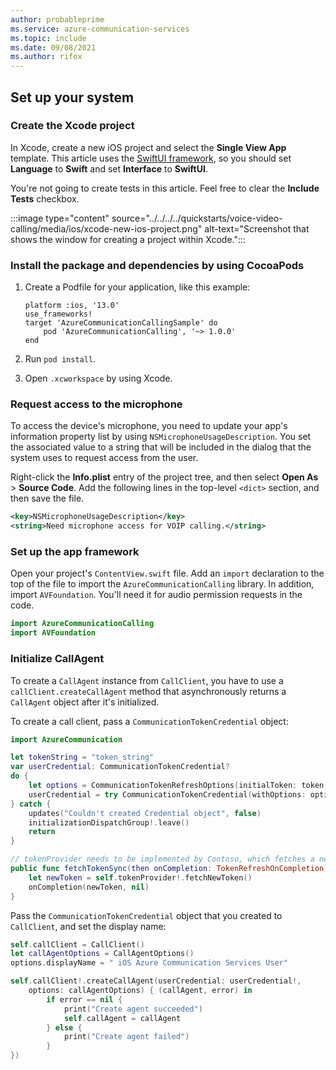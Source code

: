 ```yaml
---
author: probableprime
ms.service: azure-communication-services
ms.topic: include
ms.date: 09/08/2021
ms.author: rifox
---
```


## Set up your system

### Create the Xcode project

In Xcode, create a new iOS project and select the **Single View App** template. This article uses the [SwiftUI framework](https://developer.apple.com/xcode/swiftui/), so you should set **Language** to **Swift** and set **Interface** to **SwiftUI**.

You're not going to create tests in this article. Feel free to clear the **Include Tests** checkbox.

:::image type="content" source="../../../../quickstarts/voice-video-calling/media/ios/xcode-new-ios-project.png" alt-text="Screenshot that shows the window for creating a project within Xcode.":::

### Install the package and dependencies by using CocoaPods

1. Create a Podfile for your application, like this example:

    ```
    platform :ios, '13.0'
    use_frameworks!
    target 'AzureCommunicationCallingSample' do
        pod 'AzureCommunicationCalling', '~> 1.0.0'
    end
    ```

2. Run `pod install`.

3. Open `.xcworkspace` by using Xcode.

### Request access to the microphone

To access the device's microphone, you need to update your app's information property list by using `NSMicrophoneUsageDescription`. You set the associated value to a string that will be included in the dialog that the system uses to request access from the user.

Right-click the **Info.plist** entry of the project tree, and then select **Open As** > **Source Code**. Add the following lines in the top-level `<dict>` section, and then save the file.

```xml
<key>NSMicrophoneUsageDescription</key>
<string>Need microphone access for VOIP calling.</string>
```

### Set up the app framework

Open your project's `ContentView.swift` file. Add an `import` declaration to the top of the file to import the `AzureCommunicationCalling` library. In addition, import `AVFoundation`. You'll need it for audio permission requests in the code.

```swift
import AzureCommunicationCalling
import AVFoundation
```

### Initialize CallAgent

To create a `CallAgent` instance from `CallClient`, you have to use a `callClient.createCallAgent` method that asynchronously returns a `CallAgent` object after it's initialized.

To create a call client, pass a `CommunicationTokenCredential` object:

```swift
import AzureCommunication

let tokenString = "token_string"
var userCredential: CommunicationTokenCredential?
do {
    let options = CommunicationTokenRefreshOptions(initialToken: token, refreshProactively: true, tokenRefresher: self.fetchTokenSync)
    userCredential = try CommunicationTokenCredential(withOptions: options)
} catch {
    updates("Couldn't created Credential object", false)
    initializationDispatchGroup!.leave()
    return
}

// tokenProvider needs to be implemented by Contoso, which fetches a new token
public func fetchTokenSync(then onCompletion: TokenRefreshOnCompletion) {
    let newToken = self.tokenProvider!.fetchNewToken()
    onCompletion(newToken, nil)
}
```

Pass the `CommunicationTokenCredential` object that you created to `CallClient`, and set the display name:

```swift
self.callClient = CallClient()
let callAgentOptions = CallAgentOptions()
options.displayName = " iOS Azure Communication Services User"

self.callClient!.createCallAgent(userCredential: userCredential!,
    options: callAgentOptions) { (callAgent, error) in
        if error == nil {
            print("Create agent succeeded")
            self.callAgent = callAgent
        } else {
            print("Create agent failed")
        }
})
```
